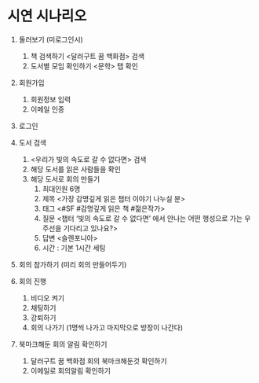 # 시연 시나리오

1. 둘러보기 (미로그인시)
   1. 책 검색하기 <달러구트 꿈 백화점> 검색
   2. 도서별 모임 확인하기 <문학> 탭 확인

2. 회원가입
   1. 회원정보 입력
   2. 이메일 인증
3. 로그인
4. 도서 검색
   1. <우리가 빛의 속도로 갈 수 없다면> 검색
   2. 해당 도서를 읽은 사람들을 확인
   3. 해당 도서로 회의 만들기
      1. 최대인원 6명
      2. 제목 <가장 감명깊게 읽은 챕터 이야기 나누실 분>
      3. 태그 <#SF #감명깊게 읽은 책 #젊은작가>
      4. 질문 <챕터 ‘빛의 속도로 갈 수 없다면’ 에서 안나는 어떤 행성으로 가는 우주선을 기다리고 있나요?>
      5. 답변 <슬렌포니아>
      6. 시간 : 기본 1시간 세팅
5. 회의 참가하기 (미리 회의 만들어두기)
6. 회의 진행
   1. 비디오 켜기
   2. 채팅하기 
   3. 강퇴하기
   4. 회의 나가기 (1명씩 나가고 마지막으로 방장이 나간다)
7. 북마크해둔 회의 알림 확인하기
   1. 달러구트 꿈 백화점 회의 북마크해둔것 확인하기
   2. 이메일로 회의알림 확인하기

